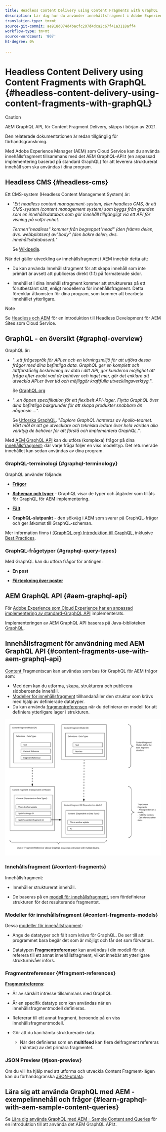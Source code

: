 ```yaml
---
title: Headless Content Delivery using Content Fragments with GraphQL
description: Lär dig hur du använder innehållsfragment i Adobe Experience Manager (AEM) som en Cloud Service med GraphQL för leverans av Headless-innehåll.
translation-type: tm+mt
source-git-commit: ae918d074d4bacfc207d4dca2c67f41a3118aff4
workflow-type: tm+mt
source-wordcount: '807'
ht-degree: 0%

---
```



# Headless Content Delivery using Content Fragments with GraphQL {#headless-content-delivery-using-content-fragments-with-graphQL}

>[!CAUTION]
>
>AEM GraphQL API, för Content Fragment Delivery, släpps i början av 2021.
>
>Den relaterade dokumentationen är redan tillgänglig för förhandsgranskning.

Med Adobe Experience Manager (AEM) som Cloud Service kan du använda innehållsfragment tillsammans med det AEM GraphQL-API:t (en anpassad implementering baserad på standard GraphQL) för att leverera strukturerat innehåll som ska användas i dina program.

## Headless CMS {#headless-cms}

Ett CMS-system (Headless Content Management System) är:

* &quot;*Ett headless content management-system, eller headless CMS, är ett CMS-system (content management system) som byggs från grunden som en innehållsdatabas som gör innehåll tillgängligt via ett API för visning på valfri enhet.*

   *Termen&quot;headless&quot; kommer från begreppet&quot;head&quot; (den främre delen, dvs. webbplatsen) av&quot;body&quot; (den bakre delen, dvs. innehållsdatabasen).*&quot;

   Se [Wikipedia](https://en.wikipedia.org/wiki/Headless_content_management_system).

När det gäller utveckling av innehållsfragment i AEM innebär detta att:

* Du kan använda Innehållsfragment för att skapa innehåll som inte primärt är avsett att publiceras direkt (1:1) på formaterade sidor.

* Innehållet i dina innehållsfragment kommer att struktureras på ett förutbestämt sätt, enligt modellerna för innehållsfragment. Detta förenklar åtkomsten för dina program, som kommer att bearbeta innehållet ytterligare.

>[!NOTE]
>
>Se [Headless och AEM](/help/implementing/developing/headless/introduction.md) för en introduktion till Headless Development för AEM Sites som Cloud Service.

## GraphQL - en översikt {#graphql-overview}

GraphQL är:

* &quot;*..ett frågespråk för API:er och en körningsmiljö för att utföra dessa frågor med dina befintliga data. GraphQL ger en komplett och lättförståelig beskrivning av data i ditt API, ger kunderna möjlighet att fråga efter exakt vad de behöver och inget mer, gör det enklare att utveckla API:er över tid och möjliggör kraftfulla utvecklingsverktyg.*&quot;.

   Se [GraphQL.org](https://graphql.org)

* &quot;*..en öppen specifikation för ett flexibelt API-lager. Flytta GraphQL över dina befintliga bakgrunder för att skapa produkter snabbare än någonsin....*&quot;.

   Se [Utforska GraphQL](https://www.graphql.com). &quot;*Explore GraphQL hanteras av Apollo-teamet. Vårt mål är att ge utvecklare och tekniska ledare över hela världen alla verktyg de behöver för att förstå och implementera GraphQL.*&quot;.

Med [AEM GraphQL API](#aem-graphql-api) kan du utföra (komplexa) frågor på dina [innehållsfragment](/help/assets/content-fragments/content-fragments.md); där varje fråga följer en viss modelltyp. Det returnerade innehållet kan sedan användas av dina program.

### GraphQL-terminologi {#graphql-terminology}

GraphQL använder följande:

* **[Frågor](https://graphql.org/learn/queries/)**

* **[Scheman och typer](https://graphql.org/learn/schema/)**  - GraphQL visar de typer och åtgärder som tillåts för GraphQL för AEM implementering.

* **[Fält](https://graphql.org/learn/queries/#fields)**

* **GraphQL-slutpunkt**  - den sökväg i AEM som svarar på GraphQL-frågor och ger åtkomst till GraphQL-scheman.

Mer information finns i [(GraphQL.org) Introduktion till GraphQL](https://graphql.org/learn/), inklusive [Best Practices](https://graphql.org/learn/best-practices/).

### GraphQL-frågetyper {#graphql-query-types}

Med GraphQL kan du utföra frågor för antingen:

* **En post**

* **[Förteckning över poster](https://graphql.org/learn/schema/#lists-and-non-null)**

## AEM GraphQL API {#aem-graphql-api}

För [Adobe Experience som Cloud Experience har en anpassad implementering av standard-GraphQL API](/help/assets/content-fragments/graphql-api-content-fragments.md) implementerats.

Implementeringen av AEM GraphQL API baseras på Java-biblioteken [GraphQL](https://graphql.org/code/#java).

## Innehållsfragment för användning med AEM GraphQL API {#content-fragments-use-with-aem-graphql-api}

[Content ](#content-fragments) Fragmentscan kan användas som bas för GraphQL för AEM frågor som:

* Med dem kan du utforma, skapa, strukturera och publicera sidoberoende innehåll.
* [Modeller för innehållsfragment](#content-fragments-models) tillhandahåller den struktur som krävs med hjälp av definierade datatyper.
* Du kan använda [fragmentreferensen](#fragment-references) när du definierar en modell för att definiera ytterligare lager i strukturen.

![Innehållsfragment för användning med ](assets/cfm-nested-01.png "GraphQLContent Fragments för GraphQL")

### Innehållsfragment {#content-fragments}

Innehållsfragment:

* Innehåller strukturerat innehåll.

* De baseras på en [modell för innehållsfragment](#content-fragments-models), som fördefinierar strukturen för det resulterande fragmentet.

### Modeller för innehållsfragment {#content-fragments-models}

Dessa [modeller för innehållsfragment](/help/assets/content-fragments/content-fragments-models.md):

* Ange de datatyper och fält som krävs för GraphQL. De ser till att programmet bara begär det som är möjligt och får det som förväntas.

* Datatypen **[Fragmentreferenser](#fragment-references)** kan användas i din modell för att referera till ett annat innehållsfragment, vilket innebär att ytterligare strukturnivåer införs.

### Fragmentreferenser {#fragment-references}

**[Fragmentreferens](/help/assets/content-fragments/content-fragments-models.md#fragment-reference-nested-fragments)**:

* Är av särskilt intresse tillsammans med GraphQL.

* Är en specifik datatyp som kan användas när en innehållsfragmentmodell definieras.

* Refererar till ett annat fragment, beroende på en viss innehållsfragmentmodell.

* Gör att du kan hämta strukturerade data.

   * När det definieras som en **multifeed** kan flera delfragment refereras (hämtas) av det primära fragmentet.

### JSON Preview {#json-preview}

Om du vill ha hjälp med att utforma och utveckla Content Fragment-lägen kan du förhandsgranska [JSON-utdata](/help/assets/content-fragments/content-fragments-json-preview.md).

## Lära sig att använda GraphQL med AEM - exempelinnehåll och frågor {#learn-graphql-with-aem-sample-content-queries}

Se [Lära dig använda GraphQL med AEM - Sample Content and Queries](/help/assets/content-fragments/content-fragments-graphql-samples.md) för en introduktion till att använda det AEM GraphQL API:t.